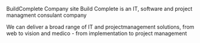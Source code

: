 BuildComplete Company site
Build Complete is an IT, software and project managment consulant company

We can deliver a broad range of IT and projectmanagement solutions, from web to vision and medico - from implementation to project management